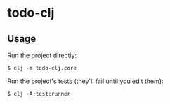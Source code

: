 # todo-clj

## Usage

Run the project directly:

    $ clj -m todo-clj.core

Run the project's tests (they'll fail until you edit them):

    $ clj -A:test:runner


